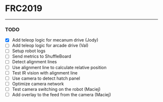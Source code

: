 # FRC2019
___
### TODO
- [x] Add teleop logic for mecanum drive (Jody)
- [ ] Add teleop logic for arcade drive (Val)
- [ ] Setup robot logs
- [ ] Send metrics to ShuffleBoard
- [ ] Detect alignment lines
- [ ] Use alignment line to calculate relative position
- [ ] Test IR vision with alignment line
- [ ] Use camera to detect hatch panel
- [ ] Optimize camera network
- [ ] Test camera switching on the robot (Maciej)
- [ ] Add overlay to the feed from the camera (Maciej)
